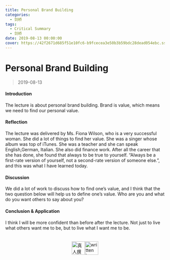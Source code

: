 ```yaml
---
title: Personal Brand Building
categories:
  - 剑桥
tags:
  - Critical Summary
  - 剑桥
date: 2019-08-13 00:00:00
cover: https://42f2671d685f51e10fc6-b9fcecea3e50b3b59bdc28dead054ebc.ssl.cf5.rackcdn.com/illustrations/personal_documents_cgj5.svg
---
```


# Personal Brand Building

> 2019-08-13

#### Introduction

The lecture is about personal brand building. Brand is value, which means we need to find our personal value. 

#### Reflection

The lecture was delivered by Ms. Fiona Wilson, who is a very successful woman. She did a lot of things to find her value. She was a singer whose album was top of iTunes. She was a teacher and she can speak English,German, Italian. She also did finance work. After all the career that she has done, she found that always to be true to yourself. “Always be a first-rate version of yourself, not a second-rate version of someone else.”, and this was what I have learned today.

#### Discussion

We did a lot of work to discuss how to find one’s value, and I think that the two question below will help us to define one’s value. Who are you and what do you want others to say about you?

#### Conclusion & Application

I think I will be more confident than before after the lecture. Not just to live what others want me to be, but to live what I want me to be.

<div style="display: flex; justify-content: center; align-items: center; padding: 20px 100px 0px 100px;">
  <img src="https://mirror.ghproxy.com/https://raw.githubusercontent.com/L1cardo/l1cardo.github.io/blog/themes/butterfly/source/img/notbyai_cn.png" alt="真人撰写" style="height: 42px;">
  <img src="https://mirror.ghproxy.com/https://raw.githubusercontent.com/L1cardo/l1cardo.github.io/blog/themes/butterfly/source/img/notbyai_en.png" alt="written by human" style="height: 42px;">
</div>
